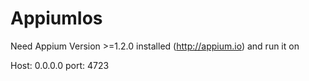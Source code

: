 # AppiumIos
Need Appium Version >=1.2.0 installed (http://appium.io) and run it on

Host: 0.0.0.0
port: 4723

